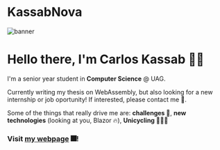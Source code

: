 # KassabNova

![banner](https://github.com/KassabNova/KassabNova/blob/master/ExplodingKebab.gif)

# Hello there, I'm Carlos Kassab 🖖🏽

I'm a senior year student in **Computer Science** @ UAG. 

Currently writing my thesis on WebAssembly, but also looking for a new internship or job oportunity! 
If interested, please contact me 💌.

Some of the things that really drive me are: **challenges 🌟**, **new technologies** (looking at you, Blazor 🔥), **Unicycling 🚴🏽‍♂️** 

### Visit [**my webpage**](https://ckassab.dev) 🎆!






